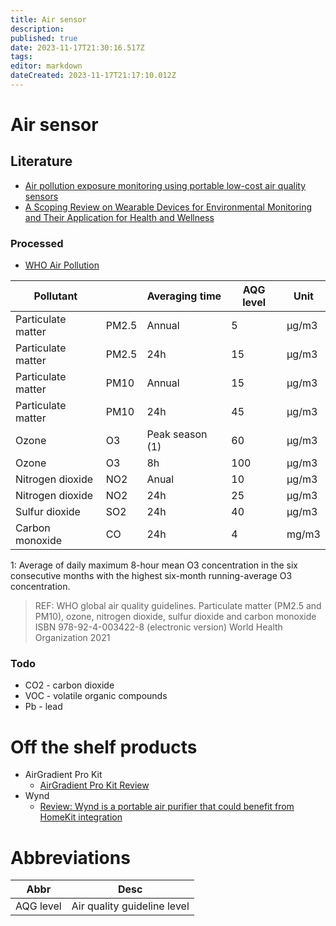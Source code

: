 ```yaml
---
title: Air sensor
description: 
published: true
date: 2023-11-17T21:30:16.517Z
tags: 
editor: markdown
dateCreated: 2023-11-17T21:17:10.012Z
---
```


# Air sensor

## Literature


* [Air pollution exposure monitoring using portable low-cost air quality sensors](https://www.sciencedirect.com/science/article/pii/S235264832100057X#abs0010)
* [A Scoping Review on Wearable Devices for Environmental Monitoring and Their Application for Health and Wellness](https://www.ncbi.nlm.nih.gov/pmc/articles/PMC9415849/)

### Processed

* [WHO Air Pollution](https://www.who.int/health-topics/air-pollution)

Pollutant | | Averaging time | AQG level | Unit
--- | --- | --- | --- | -- |
Particulate matter | PM2.5 | Annual | 5 | µg/m3
Particulate matter | PM2.5 | 24h | 15 | µg/m3
Particulate matter | PM10 | Annual | 15 | µg/m3
Particulate matter | PM10 | 24h | 45 | µg/m3
Ozone | O3 | Peak season (1) | 60 | µg/m3
Ozone | O3 | 8h | 100 | µg/m3
Nitrogen dioxide | NO2 | Anual | 10 | µg/m3
Nitrogen dioxide | NO2 | 24h | 25 | µg/m3
Sulfur dioxide | SO2 | 24h | 40 | µg/m3
Carbon monoxide | CO | 24h | 4 | mg/m3

1: Average of daily maximum 8-hour mean O3 concentration in the six consecutive months with the highest six-month running-average O3 concentration.

 > REF: WHO global air quality guidelines. Particulate matter (PM2.5 and PM10), ozone, nitrogen dioxide, sulfur dioxide and carbon monoxide
 > ISBN 9789240034228 (electronic version)
 > World Health Organization 2021

### Todo

* CO2 - carbon dioxide
* VOC - volatile organic compounds
* Pb - lead

# Off the shelf products

* AirGradient Pro Kit
  * [AirGradient Pro Kit Review](https://bubelov.com/blog/2023/06/airgradient-pro-kit-review/)
* Wynd 
  * [Review: Wynd is a portable air purifier that could benefit from HomeKit integration](https://appleinsider.com/articles/19/04/16/review-wynd-is-a-portable-air-purifier-that-could-benefit-from-homekit-integration)

# Abbreviations

| Abbr | Desc |
--- | ---
AQG level | Air quality guideline level

